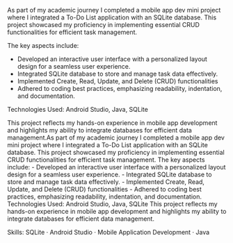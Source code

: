 As part of my academic journey I completed a mobile app dev mini project where I integrated a To-Do List application with an SQLite database. This project showcased my proficiency in implementing essential CRUD functionalities for efficient task management. 

The key aspects include:
- Developed an interactive user interface with a personalized layout design for a seamless user experience.
- Integrated SQLite database to store and manage task data effectively.
- Implemented Create, Read, Update, and Delete (CRUD) functionalities 
- Adhered to coding best practices, emphasizing readability, indentation, and documentation.

Technologies Used: 
Android Studio, Java, SQLite

This project reflects my hands-on experience in mobile app development and highlights my ability to integrate databases for efficient data management.As part of my academic journey I completed a mobile app dev mini project where I integrated a To-Do List application with an SQLite database. This project showcased my proficiency in implementing essential CRUD functionalities for efficient task management. The key aspects include: - Developed an interactive user interface with a personalized layout design for a seamless user experience. - Integrated SQLite database to store and manage task data effectively. - Implemented Create, Read, Update, and Delete (CRUD) functionalities - Adhered to coding best practices, emphasizing readability, indentation, and documentation. Technologies Used: Android Studio, Java, SQLite This project reflects my hands-on experience in mobile app development and highlights my ability to integrate databases for efficient data management.

Skills: SQLite · Android Studio · Mobile Application Development · Java

